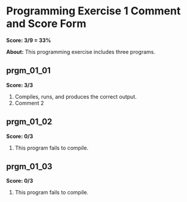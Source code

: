 # Programming Exercise 1 Comment and Score Form

__Score: 3/9 = 33%__

__About:__ This programming exercise includes three programs.

## prgm_01_01

__Score: 3/3__

1. Compiles, runs, and produces the correct output.
2. Comment 2

## prgm_01_02

__Score: 0/3__

1. This program fails to compile.

## prgm_01_03

__Score: 0/3__

1. This program fails to compile.
